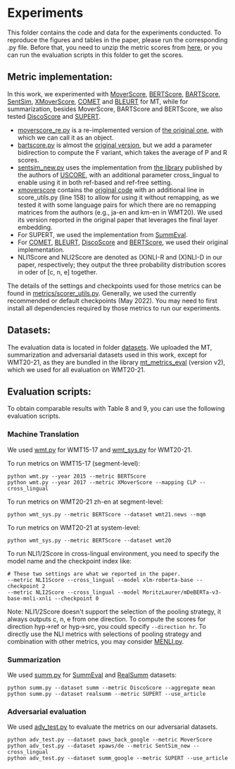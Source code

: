 # Experiments
This folder contains the code and data for the experiments conducted. 
To reproduce the figures and tables in the paper, please run the corresponding .py file. 
Before that, you need to unzip the metric scores from [here](../results/scores.zip), 
or you can run the evaluation scripts in this folder to get the scores.

## Metric implementation:
In this work, we experimented with [MoverScore](https://arxiv.org/abs/1909.02622), [BERTScore](https://arxiv.org/abs/1904.09675), 
[BARTScore](https://arxiv.org/abs/2106.11520), [SentSim](https://aclanthology.org/2021.naacl-main.252/), 
[XMoverScore](https://aclanthology.org/2020.acl-main.151/), [COMET](https://arxiv.org/abs/2009.09025) and 
[BLEURT](https://arxiv.org/abs/2004.04696) for MT, while for 
summarization, besides MoverScore, BARTScore and BERTScore, we also tested 
[DiscoScore](https://arxiv.org/abs/2201.11176) and [SUPERT](https://arxiv.org/abs/2005.03724).

* [moverscore_re.py](metrics/moverscore_re.py) is a re-implemented version of 
[the original one](https://github.com/AIPHES/emnlp19-moverscore/blob/master/moverscore.py), 
with which we can call it as an object.
* [bartscore.py](metrics/bart_score.py) is almost the [original version](https://github.com/neulab/BARTScore/blob/main/bart_score.py), 
but we add a parameter bidirection to compute the F variant, which takes the average of P and R scores.
* [sentsim_new.py](metrics/sentsim_new.py) uses the implementation from [the library](https://github.com/potamides/unsupervised-metrics/blob/master/metrics/sentsim.py) 
published by the authors of [USCORE](https://arxiv.org/abs/2202.10062),
with an additional parameter cross_lingual to enable using it in both ref-based and ref-free setting.
* [xmoverscore](metrics/xmoverscore) contains the [original code](https://github.com/AIPHES/ACL20-Reference-Free-MT-Evaluation)
with an additional line in score_utils.py (line 158) to allow for using it without remapping, as we tested it 
with some language pairs for which there are no remapping matrices from the authors (e.g., ja-en and 
km-en in WMT20). We used its version reported in the original paper that leverages the final layer embedding.
* For SUPERT, we used the implementation from [SummEval](https://github.com/Yale-LILY/SummEval/tree/master/evaluation/summ_eval).
* For [COMET](https://github.com/Unbabel/COMET), [BLEURT](https://github.com/google-research/bleurt), [DiscoScore](https://github.com/aiphes/discoscore)
and [BERTScore](https://github.com/Tiiiger/bert_score), we used their original implementation.
* NLI1Score and NLI2Score are denoted as (X)NLI-R and (X)NLI-D in our paper, respectively; 
they output the three probability distribution scores in oder of [c, n, e] together.

The details of the settings and checkpoints used for those metrics can be found in [metrics/scorer_utils.py](metrics/scorer_utils.py). 
Generally, we used the currently recommended or default checkpoints (May 2022).
You may need to first install all dependencies required by those metrics to run our experiments.
<!--
So COMET and BLEURT
dominating on MT in our evaluation is with no doubt, since most of the used datasets are just 
their training sets. 
-->


## Datasets:
The evaluation data is located in folder [datasets](datasets).
We uploaded the MT, summarization and adversarial datasets used in this work, except for WMT20-21,
as they are
bundled in the library [mt_metrics_eval](https://github.com/google-research/mt-metrics-eval) (version v2),
which we used for all evaluation on WMT20-21.


## Evaluation scripts:
To obtain comparable results with Table 8 and 9, you can use the following evaluation scripts.


### Machine Translation
We used [wmt.py](wmt.py) for WMT15-17 and [wmt_sys.py](wmt_sys.py) for WMT20-21. 

To run metrics on WMT15-17 (segment-level):
```angular2html
python wmt.py --year 2015 --metric BERTScore
python wmt.py --year 2017 --metric XMoverScore --mapping CLP --cross_lingual
```
To run metrics on WMT20-21 zh-en at segment-level:
```angular2html
python wmt_sys.py --metric BERTScore --dataset wmt21.news --mqm
```
To run metrics on WMT20-21 at system-level:
```angular2html
python wmt_sys.py --metric BERTScore --dataset wmt20
```

To run NLI1/2Score in cross-lingual environment, you need to specify the model 
name and the checkpoint index like:
```angular2html
# These two settings are what we reported in the paper.
--metric NLI1Score --cross_lingual --model xlm-roberta-base --checkpoint 2
--metric NLI2Score --cross_lingual --model MoritzLaurer/mDeBERTa-v3-base-mnli-xnli --checkpoint 0
```
Note: 
NLI1/2Score doesn't support the selection of the pooling strategy, it always outputs c, n, e
from one direction. To compute the scores for direction hyp->ref or hyp->src, you could specify
`--direction hr`. To directly use the NLI metrics with selections of pooling strategy and combination with
other metrics, you may consider [MENLI.py](../MENLI.py). 

### Summarization
We used [summ.py](summ.py) for [SummEval](datasets/model_annotations.aligned.scored.jsonl) and [RealSumm](datasets/REALSumm) datasets:
```angular2html
python summ.py --dataset summ --metric DiscoScore --aggregate mean
python summ.py --dataset realsumm --metric SUPERT --use_article
```

### Adversarial evaluation
We used [adv_test.py](adv_test.py) to evaluate the metrics on our adversarial datasets.
```angular2html
python adv_test.py --dataset paws_back_google --metric MoverScore
python adv_test.py --dataset xpaws/de --metric SentSim_new --cross_lingual
python adv_test.py --dataset summ_google --metric SUPERT --use_article
```



